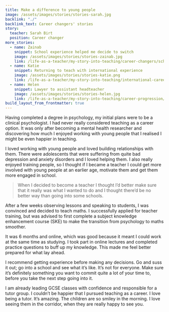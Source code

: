 ```yaml
---
title: Make a difference to young people
image: /assets/images/stories/stories-sarah.jpg
backlink: "./"
backlink_text: Career changers' stories
story:
  teacher: Sarah Birt
  position: Career changer
more_stories:
  - name: Zainab
    snippet: School experience helped me decide to switch
    image: /assets/images/stories/stories-zainab.jpg
    link: /life-as-a-teacher/my-story-into-teaching/career-changers/school-experience-helped-me-decide-to-switch
  - name: Katie
    snippet: Returning to teach with international experience
    image: /assets/images/stories/stories-katie.png
    link: /life-as-a-teacher/my-story-into-teaching/international-career-changers/returning-to-teaching-with-international-experience
  - name: Helen
    snippet: Lawyer to assistant headteacher
    image: /assets/images/stories/stories-helen.jpg
    link: /life-as-a-teacher/my-story-into-teaching/career-progression/lawyer-to-assistant-teacher
build_layout_from_frontmatter: true
---
```


Having completed a degree in psychology, my initial plans were to be a clinical psychologist. I had never really considered teaching as a career option. It was only after becoming a mental health researcher and discovering how much I enjoyed working with young people that I realised I might be even happier in teaching.

I loved working with young people and loved building relationships with them. There were adolescents that were suffering from quite bad depression and anxiety disorders and I loved helping them. I also really enjoyed training people, so I thought if I became a teacher I could get more involved with young people at an earlier age, motivate them and get them more engaged in school.

> When I decided to become a teacher I thought I’d better make sure that it really was what I wanted to do and I thought there’d be no better way than going into some schools.

After a few weeks observing lessons and speaking to students, I was convinced and decided to teach maths. I successfully applied for teacher training, but was advised to first complete a subject knowledge enhancement course (SKE) to make the transition from psychology to maths smoother.

It was 6 months and online, which was good because it meant I could work at the same time as studying. I took part in online lectures and completed practice questions to buff up my knowledge. This made me feel better prepared for what lay ahead.

I recommend getting experience before making any decisions. Go and suss it out; go into a school and see what it’s like. It’s not for everyone. Make sure it’s definitely something you want to commit quite a lot of your time to, before you take the next step going into it.

I am already leading GCSE classes with confidence and responsible for a tutor group. I couldn’t be happier that I pursued teaching as a career. I love being a tutor. It’s amazing. The children are so smiley in the morning. I love seeing them in the corridor, when they are really happy to see you.
